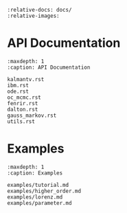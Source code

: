 ```{include} ../README.md
:relative-docs: docs/
:relative-images:
```

API Documentation
=================
```{toctree}
:maxdepth: 1
:caption: API Documentation

kalmantv.rst
ibm.rst
ode.rst
oc_mcmc.rst
fenrir.rst
dalton.rst
gauss_markov.rst
utils.rst
```

Examples
========
```{toctree}
:maxdepth: 1
:caption: Examples

examples/tutorial.md
examples/higher_order.md
examples/lorenz.md
examples/parameter.md
```
